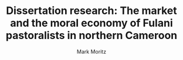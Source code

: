 ---
layout: grant
title: 'Dissertation research: The market and the moral economy of Fulani pastoralists in northern Cameroon'
author: Mark Moritz
ORCID: 0000-0003-0644-0069
year: 1999
link: https://mlab.osu.edu/sites/mlab.osu.edu/files/NSF%20DDIG%20proposal%20Mark%20Moritz%201999.PDF
funder: NSF
program: Cultural Anthropology
discipline: anthropology
status: funded
---
